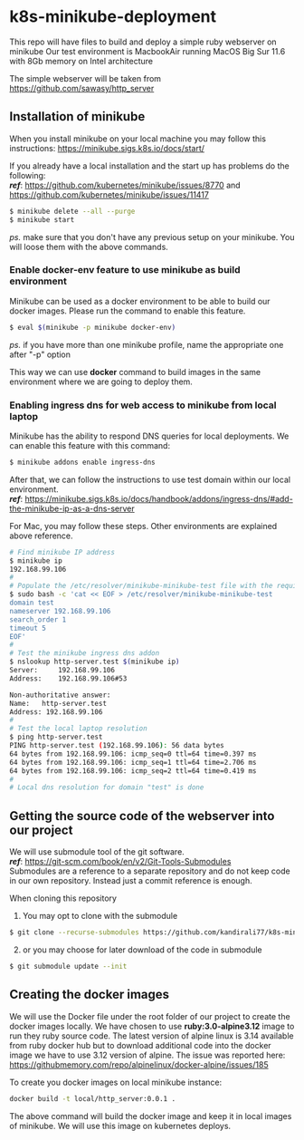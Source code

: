 # k8s-minikube-deployment
This repo will have files to build and deploy a simple ruby webserver on minikube
Our test environment is MacbookAir running MacOS Big Sur 11.6 with 8Gb memory on Intel architecture

The simple webserver will be taken from https://github.com/sawasy/http_server

## Installation of minikube
When you install minikube on your local machine you may follow this instructions: https://minikube.sigs.k8s.io/docs/start/

If you already have a local installation and the start up has problems do the following:  
***ref***: https://github.com/kubernetes/minikube/issues/8770 and https://github.com/kubernetes/minikube/issues/11417
```bash
$ minikube delete --all --purge
$ minikube start
```
*ps.* make sure that you don't have any previous setup on your minikube. You will loose them with the above commands.

### Enable docker-env feature to use minikube as build environment
Minikube can be used as a docker environment to be able to build our docker images. Please run the command to enable this feature.
```bash
$ eval $(minikube -p minikube docker-env)
```
*ps.* if you have more than one minikube profile, name the appropriate one after "-p" option  

This way we can use **docker** command to build images in the same environment where we are going to deploy them.

### Enabling ingress dns for web access to minikube from local laptop
Minikube has the ability to respond DNS queries for local deployments. We can enable this feature with this command:
```bash
$ minikube addons enable ingress-dns
```

After that, we can follow the instructions to use test domain within our local environment.  
***ref***: https://minikube.sigs.k8s.io/docs/handbook/addons/ingress-dns/#add-the-minikube-ip-as-a-dns-server

For Mac, you may follow these steps. Other environments are explained above reference.

```bash
# Find minikube IP address
$ minikube ip
192.168.99.106
#
# Populate the /etc/resolver/minikube-minikube-test file with the required information. Change the minikube IP to your deployment.
$ sudo bash -c 'cat << EOF > /etc/resolver/minikube-minikube-test
domain test
nameserver 192.168.99.106
search_order 1
timeout 5
EOF'
#
# Test the minikube ingress dns addon
$ nslookup http-server.test $(minikube ip)
Server:		192.168.99.106
Address:	192.168.99.106#53

Non-authoritative answer:
Name:	http-server.test
Address: 192.168.99.106
#
# Test the local laptop resolution
$ ping http-server.test
PING http-server.test (192.168.99.106): 56 data bytes
64 bytes from 192.168.99.106: icmp_seq=0 ttl=64 time=0.397 ms
64 bytes from 192.168.99.106: icmp_seq=1 ttl=64 time=2.706 ms
64 bytes from 192.168.99.106: icmp_seq=2 ttl=64 time=0.419 ms
#
# Local dns resolution for domain "test" is done
```

## Getting the source code of the webserver into our project
We will use submodule tool of the git software.  
***ref***: https://git-scm.com/book/en/v2/Git-Tools-Submodules  
Submodules are a reference to a separate repository and do not keep code in our own repository. Instead just a commit
reference is enough.

When cloning this repository
1. You may opt to clone with the submodule
```bash
$ git clone --recurse-submodules https://github.com/kandirali77/k8s-minikube-deployment.git
```
2. or you may choose for later download of the code in submodule
```bash
$ git submodule update --init
```

## Creating the docker images

We will use the Docker file under the root folder of our project to create the docker images locally.
We have chosen to use **ruby:3.0-alpine3.12** image to run they ruby source code. The latest version of
alpine linux is 3.14 available from ruby docker hub but to download additional code into the docker image
we have to use 3.12 version of alpine. The issue was reported here: https://githubmemory.com/repo/alpinelinux/docker-alpine/issues/185

To create you docker images on local minikube instance:
```bash
docker build -t local/http_server:0.0.1 .
```
The above command will build the docker image and keep it in local images of minikube. We will use this image on kubernetes deploys.
